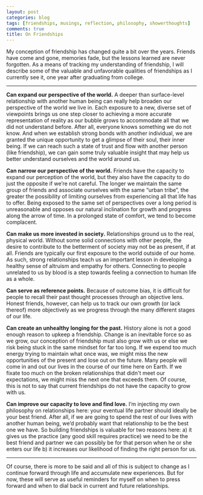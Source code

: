 ```yaml
---
layout: post
categories: blog
tags: [friendships, musings, reflection, philosophy, showerthoughts]
comments: true
title: On Friendships
---
```


My conception of friendship has changed quite a bit over the years. Friends have come and gone, memories fade, but the lessons learned are never forgotten. As a means of tracking my understanding of friendship, I will describe some of the valuable and unfavorable qualities of friendships as I currently see it, one year after graduating from college.

---

**Can expand our perspective of the world.** A deeper than surface-level relationship with another human being can really help broaden our perspective of the world we live in. Each exposure to a new, diverse set of viewpoints brings us one step closer to achieving a more accurate representation of reality as our bubble grows to accommodate all that we did not understand before. After all, everyone knows something we do not know. And when we establish strong bonds with another individual, we are granted the unique opportunity to get a glimpse of their soul, their inner being. If we can reach such a state of trust and flow with another person (like friendship), we can gain some truly valuable insight that may help us better understand ourselves and the world around us.


**Can narrow our perspective of the world.** Friends have the capacity to expand our perception of the world, but they also have the capacity to do just the opposite if we’re not careful. The longer we maintain the same group of friends and associate ourselves with the same “urban tribe”, the greater the possibility of limiting ourselves from experiencing all that life has to offer. Being exposed to the same set of perspectives over a long period is unreasonable and opposes our natural inclination for growth and progress along the arrow of time. In a prolonged state of comfort, we tend to become complacent.


**Can make us more invested in society.** Relationships ground us to the real, physical world. Without some solid connections with other people, the desire to contribute to the betterment of society may not be as present, if at all. Friends are typically our first exposure to the world outside of our home. As such, strong relationships teach us an important lesson in developing a healthy sense of altruism and empathy for others. Connecting to people unrelated to us by blood is a step towards feeling a connection to human life as a whole.


**Can serve as reference points.** Because of outcome bias, it is difficult for people to recall their past thought processes through an objective lens. Honest friends, however, can help us to track our own growth (or lack thereof) more objectively as we progress through the many different stages of our life.

**Can create an unhealthy longing for the past.** History alone is not a good enough reason to upkeep a friendship. Change is an inevitable force so as we grow, our conception of friendship must also grow with us or else we risk being stuck in the same mindset for far too long. If we expend too much energy trying to maintain what once was, we might miss the new opportunities of the present and lose out on the future. Many people will come in and out our lives in the course of our time here on Earth. If we fixate too much on the broken relationships that didn't meet our expectations, we might miss the next one that exceeds them. Of course, this is not to say that current friendships do not have the capacity to grow with us.

**Can improve our capacity to love and find love.** I’m injecting my own philosophy on relationships here: your eventual life partner should ideally be your best friend. After all, if we are going to spend the rest of our lives with another human being, we’d probably want that relationship to be the best one we have. So building friendships is valuable for two reasons here: a) it gives us the practice (any good skill requires practice) we need to be the best friend and partner we can possibly be for that person when he or she enters our life b) it increases our likelihood of finding the right person for us.

---

Of course, there is more to be said and all of this is subject to change as I continue forward through life and accumulate new experiences. But for now, these will serve as useful reminders for myself on when to press forward and when to dial back in current and future relationships.
